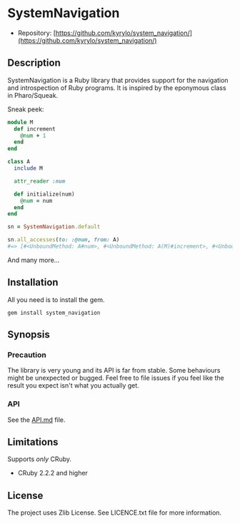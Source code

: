 SystemNavigation
==

* Repository: [https://github.com/kyrylo/system_navigation/](https://github.com/kyrylo/system_navigation/)

Description
-----------

SystemNavigation is a Ruby library that provides support for the navigation and
introspection of Ruby programs. It is inspired by the eponymous class in
Pharo/Squeak.

Sneak peek:

```ruby
module M
  def increment
    @num + 1
  end
end

class A
  include M

  attr_reader :num

  def initialize(num)
    @num = num
  end
end

sn = SystemNavigation.default

sn.all_accesses(to: :@num, from: A)
#=> [#<UnboundMethod: A#num>, #<UnboundMethod: A(M)#increment>, #<UnboundMethod: A#initialize>]
```

And many more...

Installation
------------

All you need is to install the gem.

    gem install system_navigation

Synopsis
---

### Precaution

The library is very young and its API is far from stable. Some behaviours
might be unexpected or bugged. Feel free to file issues if you feel like the
result you expect isn't what you actually get.

### API

See the [API.md](/docs/API.md) file.

Limitations
-----------

Supports *only* CRuby.

* CRuby 2.2.2 and higher

License
-------

The project uses Zlib License. See LICENCE.txt file for more information.
